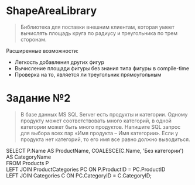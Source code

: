 # ShapeAreaLibrary
> Библиотека для поставки внешним клиентам, которая умеет вычислять площадь круга по радиусу и треугольника по трем сторонам.

Расширенные возможности:
* Легкость добавления других фигур
* Вычисление площади фигуры без знания типа фигуры в compile-time
* Проверка на то, является ли треугольник прямоугольным


# Задание №2
> В базе данных MS SQL Server есть продукты и категории. Одному продукту может соответствовать много категорий, в одной категории может быть много продуктов.
> Напишите SQL запрос для выбора всех пар «Имя продукта – Имя категории». Если у продукта нет категорий, то его имя все равно должно выводиться.

SELECT P.Name AS ProductName, COALESCE(C.Name, 'Без категории') AS CategoryName  
FROM Products P  
LEFT JOIN ProductCategories PC ON P.ProductID = PC.ProductID  
LEFT JOIN Categories C ON PC.CategoryID = C.CategoryID; 
